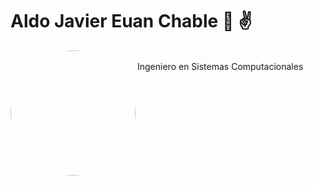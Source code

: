 # Aldo Javier Euan Chable 👋 ✌️
 
<img src="https://mir-s3-cdn-cf.behance.net/project_modules/max_1200/5eeea355389655.59822ff824b72.gif" width="200px" style="border-radius: 50%;" align="left">

<br> Ingeniero en Sistemas Computacionales
 
